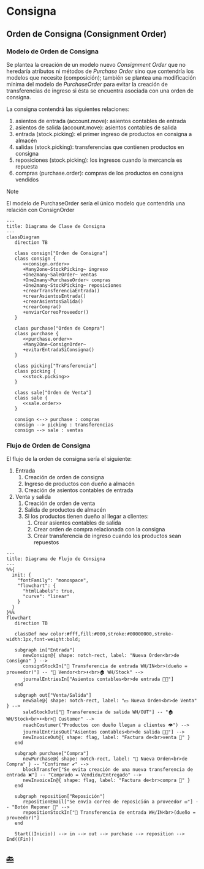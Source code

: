 # Consigna

## Orden de Consigna (Consignment Order)

### Modelo de Orden de Consigna

Se plantea la creación de un modelo nuevo _Consignment Order_ que no heredaría atributos ni métodos de _Purchase Order_ sino que contendría los modelos que necesite (composición); también se plantea una modificación mínima del modelo de _PurchaseOrder_ para evitar la creación de transferencias de ingreso si ésta se encuentra asociada con una orden de consigna.

La consigna contendrá las siguientes relaciones:

1. asientos de entrada (account.move): asientos contables de entrada
1. asientos de salida (account.move): asientos contables de salida
1. entrada (stock.picking): el primer ingreso de productos en consigna a almacén
1. salidas (stock.picking): transferencias que contienen productos en consigna
1. reposiciones (stock.picking): los ingresos cuando la mercancía es repuesta
1. compras (purchase.order): compras de los productos en consigna vendidos

> [!NOTE]
> El modelo de PurchaseOrder sería el único modelo que contendría una relación con ConsignOrder

```mermaid
---
title: Diagrama de Clase de Consigna
---
classDiagram
   direction TB

   class consign["Orden de Consigna"]
   class consign {
      <<consign.order>>
      +Many2one~StockPicking~ ingreso
      +One2many~SaleOrder~ ventas
      +One2many~PurchaseOrder~ compras
      +One2many~StockPicking~ reposiciones
      +crearTransferenciaEntrada()
      +crearAsientosEntrada()
      +crearAsientosSalida()
      +crearCompra()
      +enviarCorreoProveedor()
   }

   class purchase["Orden de Compra"]
   class purchase {
      <<purchase.order>>
      +Many2One~ConsignOrder~
      +evitarEntradaSiConsigna()
   }

   class picking["Transferencia"]
   class picking {
      <<stock.picking>>
   }

   class sale["Orden de Venta"]
   class sale {
      <<sale.order>>
   }

   consign <--> purchase : compras
   consign --> picking : transferencias
   consign --> sale : ventas
```

### Flujo de Orden de Consigna

El flujo de la orden de consigna sería el siguiente:

1. Entrada
   1. Creación de orden de consigna
   1. Ingreso de productos con dueño a almacén
   1. Creación de asientos contables de entrada
1. Venta y salida
   1. Creación de orden de venta
   1. Salida de productos de almacén
   1. Si los productos tienen dueño al llegar a clientes:
      1. Crear asientos contables de salida
      1. Crear orden de compra relacionada con la consigna
      1. Crear transferencia de ingreso cuando los productos sean repuestos

```mermaid
---
title: Diagrama de Flujo de Consigna
---
%%{
  init: {
    "fontFamily": "monospace",
    "flowchart": {
      "htmlLabels": true,
      "curve": "linear"
    }
  }
}%%
flowchart
   direction TB

   classDef new color:#fff,fill:#000,stroke:#00000000,stroke-width:1px,font-weight:bold;

   subgraph in["Entrada"]
      newConsign@{ shape: notch-rect, label: "Nueva Orden<br>de Consigna" } -->
      consignStockIn["🚚 Transferencia de entrada WH/IN<br>(dueño = proveedor)"] -- "🏢 Vendor<br>⬇️<br>🏠 WH/Stock" -->
      journalEntriesIn["Asientos contables<br>de entrada 📙➕"]
   end

   subgraph out["Venta/Salida"]
      newSale@{ shape: notch-rect, label: "💵 Nueva Orden<br>de Venta" } -->
      saleStockOut["🚚 Transferencia de salida WH/OUT"] -- "🏠 WH/Stock<br>⬇️<br>👤 Customer" -->
      reachCostumer("Productos con dueño llegan a clientes 👁️") -->
      journalEntriesOut["Asientos contables<br>de salida 📙➖"] -->
      newInvoiceOut@{ shape: flag, label: "Factura de<br>venta 🧾" }
   end
   
   subgraph purchase["Compra"]
      newPurchase@{ shape: notch-rect, label: "🛒 Nueva Orden<br>de Compra" } -- "Confirmar ✔️" -->
      blockTransfer["Se evita creación de una nueva transferencia de entrada ❌"] -- "Comprado = Vendido/Entregado" -->
      newInvoiceIn@{ shape: flag, label: "Factura de<br>compra 🧾" }
   end

   subgraph reposition["Reposición"]
      repositionEmail["Se envía correo de reposición a proveedor ✉️"] -- "Botón Reponer 🔄" -->
      repositionStockIn["🚚 Transferencia de entrada WH/IN<br>(dueño = proveedor)"]
   end

   Start((Inicio)) --> in --> out --> purchase --> reposition --> End((Fin))
```

## [:back:](README.md)